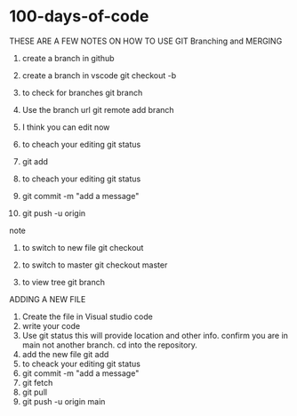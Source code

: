﻿# 100-days-of-code
THESE ARE A FEW NOTES ON HOW TO USE GIT
Branching and MERGING

1. create a branch in github
2. create a branch in vscode
	git checkout -b <name of file >
3. to check for branches
	git branch
4. Use the branch url
	git remote add branch <branch url>
5. I think you can edit now
6. to cheach your editing 
	git status

7. git add <name of file you edited>
8.  to cheach your editing 
	git status
9. git commit -m "add a message"
10. git push -u origin <name of file >


note 
1. to switch to new file
	git checkout <name of file >

2. to switch to master
	git checkout master

3. to view tree
git branch





ADDING A NEW FILE

1. Create the file in Visual studio code
2. write your code
3. Use 
	git status
	this will provide location and other info. confirm you are in main not another branch. cd into the repository. 
4. add the new file
	git add <name of file you edited>
5. to cheack your editing 
	git status
6. git commit -m "add a message"
7. git fetch
8. git pull
9. git push -u origin main

